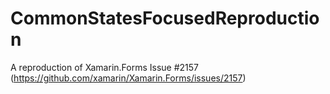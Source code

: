 # CommonStatesFocusedReproduction

A reproduction of Xamarin.Forms Issue #2157 (https://github.com/xamarin/Xamarin.Forms/issues/2157)
